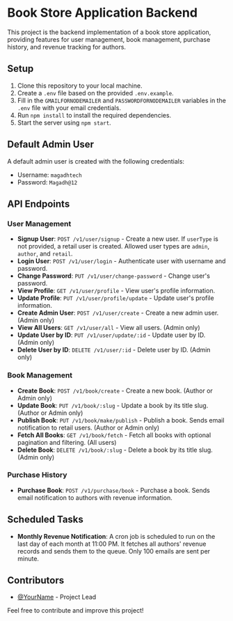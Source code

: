 # Book Store Application Backend

This project is the backend implementation of a book store application, providing features for user management, book management, purchase history, and revenue tracking for authors.

## Setup

1. Clone this repository to your local machine.
2. Create a `.env` file based on the provided `.env.example`.
3. Fill in the `GMAILFORNODEMAILER` and `PASSWORDFORNODEMAILER` variables in the `.env` file with your email credentials.
4. Run `npm install` to install the required dependencies.
5. Start the server using `npm start`.

## Default Admin User

A default admin user is created with the following credentials:
- Username: `magadhtech`
- Password: `Magadh@12`

## API Endpoints

### User Management

- **Signup User**: `POST /v1/user/signup` - Create a new user. If `userType` is not provided, a retail user is created. Allowed user types are `admin`, `author`, and `retail`.
- **Login User**: `POST /v1/user/login` - Authenticate user with username and password.
- **Change Password**: `PUT /v1/user/change-password` - Change user's password.
- **View Profile**: `GET /v1/user/profile` - View user's profile information.
- **Update Profile**: `PUT /v1/user/profile/update` - Update user's profile information.
- **Create Admin User**: `POST /v1/user/create` - Create a new admin user. (Admin only)
- **View All Users**: `GET /v1/user/all` - View all users. (Admin only)
- **Update User by ID**: `PUT /v1/user/update/:id` - Update user by ID. (Admin only)
- **Delete User by ID**: `DELETE /v1/user/:id` - Delete user by ID. (Admin only)

### Book Management

- **Create Book**: `POST /v1/book/create` - Create a new book. (Author or Admin only)
- **Update Book**: `PUT /v1/book/:slug` - Update a book by its title slug. (Author or Admin only)
- **Publish Book**: `PUT /v1/book/make/publish` - Publish a book. Sends email notification to retail users. (Author or Admin only)
- **Fetch All Books**: `GET /v1/book/fetch` - Fetch all books with optional pagination and filtering. (All users)
- **Delete Book**: `DELETE /v1/book/:slug` - Delete a book by its title slug. (Admin only)

### Purchase History

- **Purchase Book**: `POST /v1/purchase/book` - Purchase a book. Sends email notification to authors with revenue information.

## Scheduled Tasks

- **Monthly Revenue Notification**: A cron job is scheduled to run on the last day of each month at 11:00 PM. It fetches all authors' revenue records and sends them to the queue. Only 100 emails are sent per minute.

## Contributors

- [@YourName](https://github.com/YourName) - Project Lead

Feel free to contribute and improve this project!
